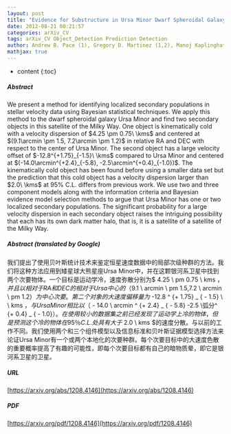 ```yaml
---
layout: post
title: "Evidence for Substructure in Ursa Minor Dwarf Spheroidal Galaxy using a Bayesian Object Detection Method"
date: 2012-08-21 00:21:57
categories: arXiv_CV
tags: arXiv_CV Object_Detection Prediction Detection
author: Andrew B. Pace (1), Gregory D. Martinez (1,2), Manoj Kaplinghat (1), Ricardo R. Muñoz (3, 4),  ((1) Center for Cosmology, Department of Physics and Astronomy, University of California, Irvine, (2) The Oskar Klein Center, Department of Physics, Stockholm University, (3) Departamento de Astronomía, Universidad de Chile, (4) Department of Astronomy, Yale University)
mathjax: true
---
```


* content
{:toc}

##### Abstract
We present a method for identifying localized secondary populations in stellar velocity data using Bayesian statistical techniques. We apply this method to the dwarf spheroidal galaxy Ursa Minor and find two secondary objects in this satellite of the Milky Way. One object is kinematically cold with a velocity dispersion of $4.25 \pm 0.75\ \kms$ and centered at $(9.1\arcmin \pm 1.5, 7.2\arcmin \pm 1.2)$ in relative RA and DEC with respect to the center of Ursa Minor. The second object has a large velocity offset of $-12.8^{+1.75}_{-1.5}\ \kms$ compared to Ursa Minor and centered at $(-14.0\arcmin^{+2.4}_{-5.8}, -2.5\arcmin^{+0.4}_{-1.0})$. The kinematically cold object has been found before using a smaller data set but the prediction that this cold object has a velocity dispersion larger than $2.0\ \kms$ at 95% C.L. differs from previous work. We use two and three component models along with the information criteria and Bayesian evidence model selection methods to argue that Ursa Minor has one or two localized secondary populations. The significant probability for a large velocity dispersion in each secondary object raises the intriguing possibility that each has its own dark matter halo, that is, it is a satellite of a satellite of the Milky Way.

##### Abstract (translated by Google)
我们提出了使用贝叶斯统计技术来鉴定恒星速度数据中的局部次级种群的方法。我们将这种方法应用到矮星球大熊星座Ursa Minor中，并在这颗银河系卫星中找到两个次要物体。一个目标是运动学冷，速度弥散分别为$ 4.25 \ pm 0.75 \ kms $，并且以相对于RA和DEC的相对于Ursa中心的$（9.1 \ arcmin \ pm 1.5,7.2 \ arcmin \ pm 1.2）$为中心次要。第二个对象的大速度偏移量为$ -12.8 ^ {+ 1.75} _ { -  1.5} \ \ kms $，与Ursa Minor相比以$（ -  14.0 \ arcmin ^ {+ 2.4} _ { -  5.8} -2.5 \弧分^ {+ 0.4} _ { -  1.0}）$。在使用较小的数据集之前已经发现了运动学上冷的物体，但是预测这个冷的物体在95％C.L.处具有大于$ 2.0 \ kms $的速度分散。与以前的工作不同。我们使用两个和三个组件模型以及信息标准和贝叶斯证据模型选择方法来论证Ursa Minor有一个或两个本地化的次要种群。每个次要目标中的大速度色散的重要概率提高了有趣的可能性，即每个次要目标都有自己的暗物质晕，即它是银河系卫星的卫星。

##### URL
[https://arxiv.org/abs/1208.4146](https://arxiv.org/abs/1208.4146)

##### PDF
[https://arxiv.org/pdf/1208.4146](https://arxiv.org/pdf/1208.4146)

